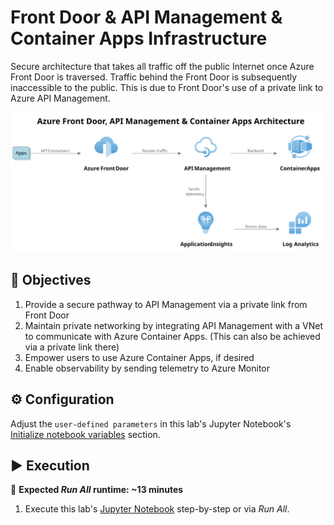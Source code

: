 # Front Door & API Management & Container Apps Infrastructure

Secure architecture that takes all traffic off the public Internet once Azure Front Door is traversed. Traffic behind the Front Door is subsequently inaccessible to the public. This is due to Front Door's use of a private link to Azure API Management.

<img src="./Azure Front Door, API Management & Container Apps Architecture.svg" alt="Diagram showing Azure Front Door, API Management, and Container Apps architecture. Azure Front Door routes traffic to API Management, which then routes to Container Apps. Telemetry is sent to Azure Monitor." title="Azure Front Door, API Management & Container Apps Architecture" width="1000" />

## 🎯 Objectives

1. Provide a secure pathway to API Management via a private link from Front Door
1. Maintain private networking by integrating API Management with a VNet to communicate with Azure Container Apps. (This can also be achieved via a private link there)
1. Empower users to use Azure Container Apps, if desired
1. Enable observability by sending telemetry to Azure Monitor

## ⚙️ Configuration

Adjust the `user-defined parameters` in this lab's Jupyter Notebook's [Initialize notebook variables](./create.ipynb#initialize-notebook-variables) section.

## ▶️ Execution

👟 **Expected *Run All* runtime: ~13 minutes**

1. Execute this lab's [Jupyter Notebook](./create.ipynb) step-by-step or via _Run All_.

